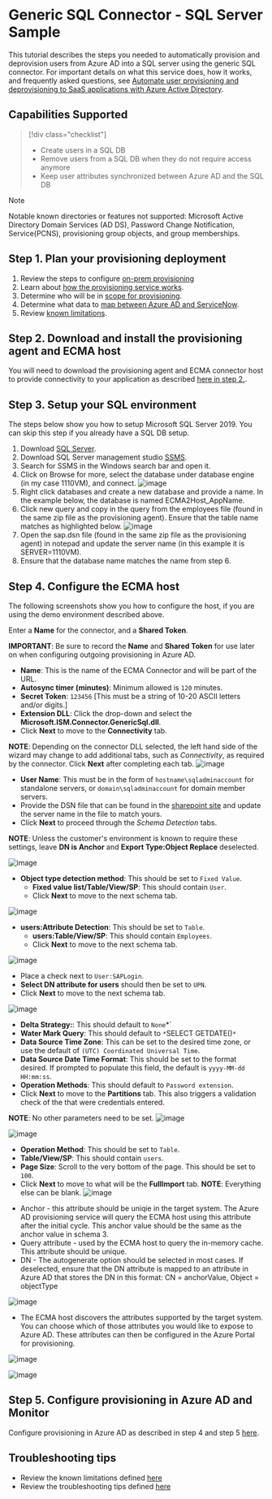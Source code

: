 # Generic SQL Connector - SQL Server Sample

This tutorial describes the steps you needed to automatically provision and deprovision users from Azure AD into a SQL server using the generic SQL connector. For important details on what this service does, how it works, and frequently asked questions, see [Automate user provisioning and deprovisioning to SaaS applications with Azure Active Directory](../app-provisioning/user-provisioning.md).

## Capabilities Supported
> [!div class="checklist"]
> * Create users in a SQL DB
> * Remove users from a SQL DB when they do not require access anymore
> * Keep user attributes synchronized between Azure AD and the SQL DB

> [!Note]
> Notable known directories or features not supported: Microsoft Active Directory Domain Services (AD DS), Password Change Notification, Service(PCNS), provisioning group objects, and group memberships. 

## Step 1. Plan your provisioning deployment
1. Review the steps to configure [on-prem provisioning](https://linkToNewTutorial) 
2. Learn about [how the provisioning service works](../app-provisioning/user-provisioning.md).
3. Determine who will be in [scope for provisioning](../app-provisioning/define-conditional-rules-for-provisioning-user-accounts.md).
4. Determine what data to [map between Azure AD and ServiceNow](../app-provisioning/customize-application-attributes.md). 
5. Review [known limitations](https://github.com/ArvindHarinder1/PrivatePreviewDocs/blob/main/KnownLimitations.md).

## Step 2. Download and install the provisioning agent and ECMA host

You will need to download the provisioning agent and ECMA connector host to provide connectivity to your application as described [here in step 2.](https://github.com/ArvindHarinder1/PrivatePreviewDocs/blob/main/1ECMATutorial.md).

## Step 3. Setup your SQL environment

The steps below show you how to setup Microsoft SQL Server 2019. You can skip this step if you already have a SQL DB setup. 

1. Download [SQL Server](https://www.microsoft.com/en-us/evalcenter/evaluate-sql-server-2019).
1. Download SQL Server management studio [SSMS](https://docs.microsoft.com/en-us/sql/ssms/download-sql-server-management-studio-ssms?redirectedfrom=MSDN&amp;view=sql-server-ver15).
1. Search for SSMS in the Windows search bar and open it.
1. Click on Browse for more, select the database under database engine (in my case 1110VM), and connect. ![image](https://user-images.githubusercontent.com/36525136/115303696-cc12c000-a118-11eb-931f-2dd0ac3257a6.png)
1. Right click databases and create a new database and provide a name. In the example below, the database is named ECMA2Host\_AppName.
1. Click new query and copy in the query from the employees file (found in the same zip file as the provisioning agent). Ensure that the table name matches as highlighted below. ![image](https://user-images.githubusercontent.com/36525136/115303773-e3ea4400-a118-11eb-9655-6e3e314c2b49.png)
1. Open the sap.dsn file (found in the same zip file as the provisioning agent) in notepad and update the server name (in this example it is SERVER=1110VM).
1. Ensure that the database name matches the name from step 6.

## Step 4. Configure the ECMA host
The following screenshots show you how to configure the host, if you are using the demo environment described above.

Enter a **Name** for the connector, and a **Shared Token**.

**IMPORTANT**: Be sure to record the **Name** and **Shared Token** for use later on when configuring outgoing provisioning in Azure AD.

- **Name**: This is the name of the ECMA Connector and will be part of the URL.
- **Autosync timer (minutes)**: Minimum allowed is `120` minutes.
- **Secret Token**: `123456` [This must be a string of 10-20 ASCII letters and/or digits.]
- **Extension DLL**: Click the drop-down and select the **Microsoft.ISM.Connector.GenericSql.dll**.
- Click **Next** to move to the **Connectivity** tab.

**NOTE**: Depending on the connector DLL selected, the left hand side of the wizard may change to add additional tabs, such as *Connectivity*, as required by the connector. Click **Next** after completing each tab.
![image](https://user-images.githubusercontent.com/36525136/115303969-2ca1fd00-a119-11eb-9047-201ebcf0c2c6.png)


- **User Name**: This must be in the form of `hostname\sqladminaccount` for standalone servers, or `domain\sqladminaccount` for domain member servers.
- Provide the DSN file that can be found in the [sharepoint site](https://aka.ms/onpremprovisioning) and update the server name in the file to match yours.
- Click **Next** to proceed through the *Schema Detection* tabs.

**NOTE**: Unless the customer's environment is known to require these settings, leave **DN is Anchor** and **Export Type:Object Replace** deselected.

![image](https://user-images.githubusercontent.com/36525136/115303996-362b6500-a119-11eb-9a46-327b20cf500f.png)

- **Object type detection method**: This should be set to `Fixed Value`.
    - **Fixed value list/Table/View/SP**: This should contain `User`.
    - Click **Next** to move to the next schema tab.

![image](https://user-images.githubusercontent.com/36525136/115304025-404d6380-a119-11eb-9fb7-c45838953780.png)

- **users:Attribute Detection**: This should be set to `Table`.
    - **users:Table/View/SP**: This should contain `Employees`.
    - Click **Next** to move to the next schema tab.

![image](https://user-images.githubusercontent.com/36525136/115304044-480d0800-a119-11eb-8ca9-113ae5c30454.png)

- Place a check next to `User:SAPLogin`.
- **Select DN attribute for users** should then be set to `UPN`.
- Click **Next** to move to the next schema tab.

![image](https://user-images.githubusercontent.com/36525136/115304068-522f0680-a119-11eb-97d8-fa9987771de9.png)

- **Delta Strategy:**: This should default to `None`*`
- **Water Mark Query**: This should default to `*`SELECT GETDATE()`*`
- **Data Source Time Zone**: This can be set to the desired time zone, or use the default of `(UTC) Coordinated Universal Time`.
- **Data Source Date Time Format**: This should be set to the format desired. If prompted to populate this field, the default is `yyyy-MM-dd HH:mm:ss`.
- **Operation Methods**: This should default to `Password extension`.
- Click **Next** to move to the **Partitions** tab.  This also triggers a validation check of the that were credentials entered.

**NOTE**: No other parameters need to be set.
![image](https://user-images.githubusercontent.com/36525136/115304082-59eeab00-a119-11eb-842b-17f126c089b0.png)


![image](https://user-images.githubusercontent.com/36525136/115304110-65da6d00-a119-11eb-92fd-4b1863d14a6d.png)

- **Operation Method**: This should be set to `Table`.
- **Table/View/SP**: This should contain `users`.
- **Page Size**: Scroll to the very bottom of the page. This should be set to `100`.
- Click **Next** to move to what will be the **FullImport** tab.
**NOTE**: Everything else can be blank.
![image](https://user-images.githubusercontent.com/36525136/115304249-96220b80-a119-11eb-88ef-3d7d2075d68f.png)

* Anchor - this attribute should be uniqie in the target system. The Azure AD provisioning service will query the ECMA host using this attribute after the initial cycle. This anchor value should be the same as the anchor value in schema 3. 
* Query attribute - used by the ECMA host to query the in-memory cache. This attribute should be unique. 
* DN - The autogenerate option should be selected in most cases. If deselected, ensure that the DN attribute is mapped to an attribute in Azure AD that stores the DN in this format: CN = anchorValue, Object = objectType

![image](https://user-images.githubusercontent.com/36525136/116597748-fcfeac00-a8f3-11eb-88fa-9b1d28b48393.png)

* The ECMA host discovers the attributes supported by the target system. You can choose which of those attributes you would like to expose to Azure AD. These attributes can then be configured in the Azure Portal for provisioning. 

![image](https://user-images.githubusercontent.com/36525136/116597847-1acc1100-a8f4-11eb-954c-4eea166f299d.png)


![image](https://user-images.githubusercontent.com/36525136/115304299-a639eb00-a119-11eb-95ba-59e62b25ef80.png)

## Step 5. Configure provisioning in Azure AD and Monitor
Configure provisioning in Azure AD as described in step 4 and step 5 [here](https://github.com/ArvindHarinder1/PrivatePreviewDocs/blob/main/1ECMATutorial.md).

## Troubleshooting tips

* Review the known limitations defined [here](https://github.com/ArvindHarinder1/PrivatePreviewDocs/blob/main/KnownLimitations.mdc)
* Review the troubleshooting tips defined [here](https://github.com/ArvindHarinder1/PrivatePreviewDocs/blob/main/Troubleshooting.md)

